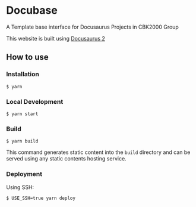# Docubase
A Template base interface for Docusaurus Projects in CBK2000 Group

This website is built using [Docusaurus 2](https://docusaurus.io/)

## How to use
### Installation

```
$ yarn
```
### Local Development

```
$ yarn start
```

### Build

```
$ yarn build
```

This command generates static content into the `build` directory and can be served using any static contents hosting service.

### Deployment

Using SSH:

```
$ USE_SSH=true yarn deploy
```